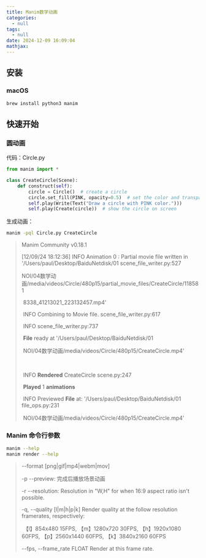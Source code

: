 ```yaml
---
title: Manim数学动画
categories:
  - null
tags:
  - null
date: 2024-12-09 16:09:04
mathjax:
---
```


## 安装

### macOS

```bash
brew install python3 manim
```

## 快速开始

### 圆动画

代码：Circle.py

```python
from manim import *

class CreateCircle(Scene):
    def construct(self):
        circle = Circle()  # create a circle
        circle.set_fill(PINK, opacity=0.5)  # set the color and transparency
        self.play(Write(Text("Draw a circle with PINK color.")))
        self.play(Create(circle))  # show the circle on screen
```

生成动画：

```bash
manim -pql Circle.py CreateCircle
```

>Manim Community v0.18.1
>
>
>
>[12/09/24 18:12:36] INFO   Animation 0 : Partial movie file written in '/Users/paul/Desktop/BaiduNetdisk/01 scene_file_writer.py:527
>
>​               NOI/04数学动画/media/videos/Circle/480p15/partial_movie_files/CreateCircle/118581             
>
>​               8338_41213021_223132457.mp4'                                        
>
>​          INFO   Combining to Movie file.                             scene_file_writer.py:617
>
>​          INFO                                            scene_file_writer.py:737
>
>​               **File** ready at '/Users/paul/Desktop/BaiduNetdisk/01                             
>
>​               NOI/04数学动画/media/videos/Circle/480p15/CreateCircle.mp4'                        
>
>​                                                                    
>
>​          INFO   **Rendered** CreateCircle                                     scene.py:247
>
>​               **Played** 1 **animations**                                            
>
>​          INFO   Previewed **File** at: '/Users/paul/Desktop/BaiduNetdisk/01                  file_ops.py:231
>
>​               NOI/04数学动画/media/videos/Circle/480p15/CreateCircle.mp4' 

### Manim 命令行参数

```bash
manim --help
manim render --help
```

>--format [png|gif|mp4|webm|mov]
>
>-p --preview: 完成后播放场景动画
>
>-r --resolution: Resolution in "W,H" for when 16:9 aspect ratio isn't possible.
>
>-q, --quality [l|m|h|p|k]   Render quality at the follow resolution framerates, respectively: 
>
>​	【l】854x480 15FPS, 【m】1280x720 30FPS, 【h】1920x1080 60FPS, 【p】2560x1440 60FPS, 【k】3840x2160 60FPS
>
>--fps, --frame_rate FLOAT   Render at this frame rate.
